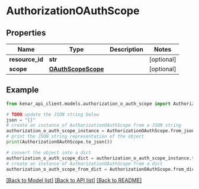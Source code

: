 # AuthorizationOAuthScope


## Properties

Name | Type | Description | Notes
------------ | ------------- | ------------- | -------------
**resource_id** | **str** |  | [optional] 
**scope** | [**OAuthScopeScope**](OAuthScopeScope.md) |  | [optional] 

## Example

```python
from kenar_api_client.models.authorization_o_auth_scope import AuthorizationOAuthScope

# TODO update the JSON string below
json = "{}"
# create an instance of AuthorizationOAuthScope from a JSON string
authorization_o_auth_scope_instance = AuthorizationOAuthScope.from_json(json)
# print the JSON string representation of the object
print(AuthorizationOAuthScope.to_json())

# convert the object into a dict
authorization_o_auth_scope_dict = authorization_o_auth_scope_instance.to_dict()
# create an instance of AuthorizationOAuthScope from a dict
authorization_o_auth_scope_from_dict = AuthorizationOAuthScope.from_dict(authorization_o_auth_scope_dict)
```
[[Back to Model list]](../README.md#documentation-for-models) [[Back to API list]](../README.md#documentation-for-api-endpoints) [[Back to README]](../README.md)


